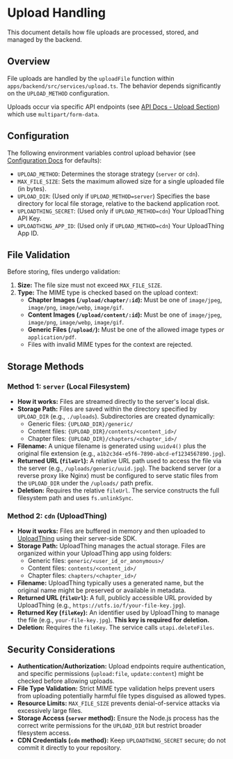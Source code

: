 # Upload Handling

This document details how file uploads are processed, stored, and managed by the backend.

## Overview

File uploads are handled by the `uploadFile` function within `apps/backend/src/services/upload.ts`. The behavior depends significantly on the `UPLOAD_METHOD` configuration.

Uploads occur via specific API endpoints (see [API Docs - Upload Section](../api/README.md#upload-upload)) which use `multipart/form-data`.

## Configuration

The following environment variables control upload behavior (see [Configuration Docs](../configuration/README.md) for defaults):

*   `UPLOAD_METHOD`: Determines the storage strategy (`server` or `cdn`).
*   `MAX_FILE_SIZE`: Sets the maximum allowed size for a single uploaded file (in bytes).
*   `UPLOAD_DIR`: (Used only if `UPLOAD_METHOD=server`) Specifies the base directory for local file storage, relative to the backend application root.
*   `UPLOADTHING_SECRET`: (Used only if `UPLOAD_METHOD=cdn`) Your UploadThing API Key.
*   `UPLOADTHING_APP_ID`: (Used only if `UPLOAD_METHOD=cdn`) Your UploadThing App ID.

## File Validation

Before storing, files undergo validation:

1.  **Size:** The file size must not exceed `MAX_FILE_SIZE`.
2.  **Type:** The MIME type is checked based on the upload context:
    *   **Chapter Images (`/upload/chapter/:id`):** Must be one of `image/jpeg`, `image/png`, `image/webp`, `image/gif`.
    *   **Content Images (`/upload/content/:id`):** Must be one of `image/jpeg`, `image/png`, `image/webp`, `image/gif`.
    *   **Generic Files (`/upload/`):** Must be one of the allowed image types *or* `application/pdf`.
    *   Files with invalid MIME types for the context are rejected.

## Storage Methods

### Method 1: `server` (Local Filesystem)

*   **How it works:** Files are streamed directly to the server's local disk.
*   **Storage Path:** Files are saved within the directory specified by `UPLOAD_DIR` (e.g., `./uploads`). Subdirectories are created dynamically:
    *   Generic files: `{UPLOAD_DIR}/generic/`
    *   Content files: `{UPLOAD_DIR}/contents/<content_id>/`
    *   Chapter files: `{UPLOAD_DIR}/chapters/<chapter_id>/`
*   **Filename:** A unique filename is generated using `uuidv4()` plus the original file extension (e.g., `a1b2c3d4-e5f6-7890-abcd-ef1234567890.jpg`).
*   **Returned URL (`fileUrl`):** A relative URL path used to access the file via the server (e.g., `/uploads/generic/uuid.jpg`). The backend server (or a reverse proxy like Nginx) must be configured to serve static files from the `UPLOAD_DIR` under the `/uploads/` path prefix.
*   **Deletion:** Requires the relative `fileUrl`. The service constructs the full filesystem path and uses `fs.unlinkSync`.

### Method 2: `cdn` (UploadThing)

*   **How it works:** Files are buffered in memory and then uploaded to [UploadThing](https://uploadthing.com/) using their server-side SDK.
*   **Storage Path:** UploadThing manages the actual storage. Files are organized within your UploadThing app using folders:
    *   Generic files: `generic/<user_id_or_anonymous>/`
    *   Content files: `contents/<content_id>/`
    *   Chapter files: `chapters/<chapter_id>/`
*   **Filename:** UploadThing typically uses a generated name, but the original name might be preserved or available in metadata.
*   **Returned URL (`fileUrl`):** A full, publicly accessible URL provided by UploadThing (e.g., `https://utfs.io/f/your-file-key.jpg`).
*   **Returned Key (`fileKey`):** An identifier used by UploadThing to manage the file (e.g., `your-file-key.jpg`). **This key is required for deletion.**
*   **Deletion:** Requires the `fileKey`. The service calls `utapi.deleteFiles`.

## Security Considerations

*   **Authentication/Authorization:** Upload endpoints require authentication, and specific permissions (`upload:file`, `update:content`) might be checked before allowing uploads.
*   **File Type Validation:** Strict MIME type validation helps prevent users from uploading potentially harmful file types disguised as allowed types.
*   **Resource Limits:** `MAX_FILE_SIZE` prevents denial-of-service attacks via excessively large files.
*   **Storage Access (`server` method):** Ensure the Node.js process has the correct write permissions for the `UPLOAD_DIR` but restrict broader filesystem access.
*   **CDN Credentials (`cdn` method):** Keep `UPLOADTHING_SECRET` secure; do not commit it directly to your repository. 